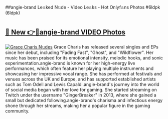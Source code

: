 ##angie-brand Le𝚊ked N𝚞de - Video Le𝚊ks - Hot Onlyf𝚊ns Photos #6ldpk (6ldpk)

# <h2><a href="https://mediaupload.pro?title=angie-brand&ref=9FEB">🔗 New 👉🔴angie-brand VIDEO Photos</a></h2>

[![Grace Charis N𝚞des](https://i.imgur.com/rIISA9y.gif)](https://mediaupload.pro?title=angie-brand&ref=9FEB)
Grace Charis has released several singles and EPs since her debut, including "Fading Fast", "Ghost", and "Wildflower". Her music has been praised for its emotional intensity, melodic hooks, and sonic experimentation.angie-brand is known for her high-energy live performances, which often feature her playing multiple instruments and showcasing her impressive vocal range. She has performed at festivals and venues across the UK and Europe, and has supported established artists such as Tom Odell and Lewis Capaldi.angie-brand's journey into the world of social media began with her love for gaming. She started streaming on Twitch under the username "GingerBreaker" in 2013, where she gained a small but dedicated following.angie-brand's charisma and infectious energy shone through her streams, making her a popular figure in the gaming community.